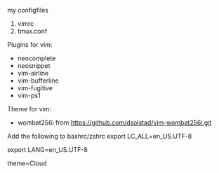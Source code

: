 my configfiles
1. vimrc
2. tmux.conf

Plugins for vim:
* neocomplete
* neosnippet
* vim-airline
* vim-bufferline
* vim-fugitive
* vim-ps1

Theme for vim:
* wombat256i from https://github.com/dsolstad/vim-wombat256i.git

Add the following to bashrc/zshrc
export LC_ALL=en_US.UTF-8

export LANG=en_US.UTF-8

theme=Cloud



